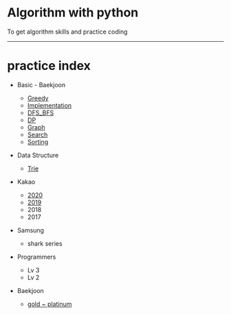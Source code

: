 # Algorithm with python
To get algorithm skills and practice coding

---

# practice index

- Basic - Baekjoon
	- [Greedy](https://github.com/Err0rCode7/algorithm/tree/master/baekjoon/greedy)
	- [Implementation](https://github.com/Err0rCode7/algorithm/tree/master/baekjoon/implementation)
	- [DFS_BFS](https://github.com/Err0rCode7/algorithm/tree/master/baekjoon/bfs_dfs)
	- [DP](https://github.com/Err0rCode7/algorithm/tree/master/baekjoon/dp)
	- [Graph](https://github.com/Err0rCode7/algorithm/tree/master/baekjoon/dijkstra_graph)
	- [Search](https://github.com/Err0rCode7/algorithm/tree/master/baekjoon/search)
	- [Sorting](https://github.com/Err0rCode7/algorithm/tree/master/baekjoon/sorting)
- Data Structure
	- [Trie](https://github.com/Err0rCode7/algorithm/tree/master/data_struct/trie.py)

- Kakao
	- [2020](https://github.com/Err0rCode7/algorithm/tree/master/kakao/2020)
	- [2019](https://github.com/Err0rCode7/algorithm/tree/master/kakao/2019)
	- 2018
	- 2017

- Samsung
	- shark series

- Programmers
	- Lv 3
	- Lv 2

- Baekjoon 
	- [gold ~ platinum](https://www.acmicpc.net/workbook/view/4349)
